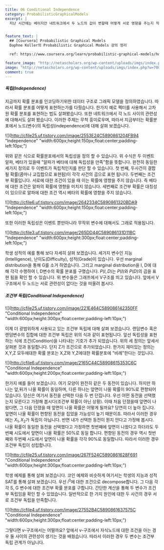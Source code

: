 ```yaml
---
title: 06 Conditional Independence
category: ProbabilisticGraphicalModels
excerpt: |
  지난 시간에는 베이지안 네트워크에서 두 노드의 값이 변할때 어떻게 서로 영향을 주는지 직관적인 추론(Reasoning)을 통해 알아봤습니다. 이번 시간에는 어떤 경우에 노드 사이에 서로 영향을 주는지를 보다 정확하게 살펴 보겠습니다. 일단 일반적인 경우의 예부터 보겠습니다.   


feature_text: |
  ## [Coursera] Probabilistic Graphical Models
  Daphne Koller의 Probabilistic Graphical Models 강의 정리

  ref: https://www.coursera.org/learn/probabilistic-graphical-models/home

feature_image: "http://netascholars.org/wp-content/uploads/imgs/index.php?w=700&src=http://netascholars.org/wp-content/uploads/2013/04/9780262258357-1024x512.jpg"
image: "http://netascholars.org/wp-content/uploads/imgs/index.php?w=700&src=http://netascholars.org/wp-content/uploads/2013/04/9780262258357-1024x512.jpg"
comment: true
---
```



##### 독립(Independence)
지금까지 확률 분포를 인코딩하기위한 데이터 구조로 그래픽 모델을 정의하였습니다. 따라서 확률 분포를 어떻게 표현하는가를 다뤘습니다. 한가지 예로 펙터를 사용해서 고차원 확률 분포를 표현하는 법도 살펴봤습니다. 또한 네트워크에서 각 노드 사이의 관련성에 대해서도 살펴 봤습니다. 이러한 주제는 무척 흥미로우며, 따라서 지금부터는 확률분포에서 노드(변수)의 독립성(independence)에 대해 살펴 보겠습니다.

![](http://cfile25.uf.tistory.com/image/2553E24C5890861204FB94 "Independence" "width:600px;height:150px;float:center;padding-left:10px;")

위와 같은 식으로 확률분포에서의 독립성을 정의 할 수 있습니다. 위 수식은 두 이벤트 알파, 베타가 있을때 "알파가 베타에 대해 독립성을 만족"함을 뜻합니다. 완전히 동일한 세가지 정의로 두 이벤트가 독립적인지를 판단 할 수 있습니다. 첫 번째, 두사건이 결합될 확률(콤마나 교집합으로 표현됨)이 각각 사건의 곱으로 표현 됩니다. 두번째는 조건부 확률입니다. 서로에 대한 조건이 있을 때 이는 확률에 영향을 주지 않습니다. 즉 베타에 대한 조건은 알파의 확률에 영향을 미치지 않습니다. 세번째로 조건부 확률은 대칭성이 있으므로 알파에 대한 조건 역시 베타의 확률에 영향을 주지 않습니다.

![](http://cfile6.uf.tistory.com/image/2642334C5890861320BDA9 "Independence" "width:600px;height:150px;float:center;padding-left:10px;")

또한 이러한 독립성은 이벤트 뿐만아니라 무작위 변수에 대해서도 그래로 적용됩니다.  

![](http://cfile3.uf.tistory.com/image/265DD44C589086131D11BC "Independence" "width:600px;height:300px;float:center;padding-left:10px;")

학생 성적의 예를 통해 보다 자세히 살펴 보겠습니다. 세가지 변수인 지능(Intelligence), 난이도(Difficulty), 성적(Grade)이 있습니다. 우선 marginal distribution을 통해 G를 소거 하였습니다. 그리고 marginal distribution을 I, D에 대해 각각 수행하여 I, D변수의 확률 분포를 구했습니다. $P(I,D)$는 $P(I)$와 $P(D)$의 곱을 표현 됨을 확인 할 수 있습니다. 위 변수들은 그래프에서 V구조를 띄고 있습니다. 앞에서 V구조에서 두 노드는 서로 관련성이 없다는 것을 떠올려 봅시다.   

##### 조건부 독립(Conditional Independence)

![](http://cfile25.uf.tistory.com/image/221E464C589086142350FF "Conditional Independence" "width:600px;height:300px;float:center;padding-left:10px;")

이제 더 광범위하게 사용되고 있는 조건부 독립에 대해 살펴 보겠습니다. 랜덤변수 혹은 렌덤변수의 집합에 대한 조건부 독립은 위의 식과 같이 표현됩니다. 앞선 독립성을 표현하는 식에 조건(Condition)을 나타내는 기호가 추가 되었습니다. 위의 세 정의는 앞세서 살펴본 것과 동일합니다. 단지 Z가 조건으로 추가되었습니다. 한가지 재미있는 정의는 X,Y,Z 모두에대한 확률 분포는 X,Z와 Y,Z에대한 확률분포에 "비례"한다는 것입니다.

![](http://cfile6.uf.tistory.com/image/2165C44C58908615353C6C "Conditional Independence" "width:600px;height:200px;float:center;padding-left:10px;")

한가지 예를 들어 보겠습니다. 여기 모양이 완전히 같은 두 동전이 있습니다. 하지만 하나는 앞,뒤가 나올 확률이 동일하며, 다른 하나는 앞면이 나올 확률이 90%로 편향되어 있습니다. 당신은 여기서 동전을 선택한 다음 두 번 던집니다. 우선 어떤 동전을 선택했는지 모른다고 가정해 봅시다(조건부 확률이 아닌 상황). 이때 처음 던졌을때 앞면이 나왔다면, 그 다음 던졌을 때 앞면이 나올 확률은 어떻게 될까요? 당연히 더 높아 집니다. 앞면이 나올 확률이 편향된 동전을 집었을 가능성이 높기 때문이죠. 따라서 이러한 경우에는 $X_1, X_2$가 독립이 아닙니다. 반면 내가 선택한 동전이 뭔지 안다고 가정해 봅시다. 나올 확률이 동일한 동전을 선택했다고 가정하면 첫번째에 앞면이 나왔다고 하더라도 두번째 시도에서 앞면이 나올 확률은 50%로 동일 합니다. 편향된 동전의 경우 역시 첫번째와 두번째 시도에서 앞면이 나올 확률을 각각 90%로 동일합니다. 따라서 이러한 경우 조건부 독립이 성립합니다.

![](http://cfile25.uf.tistory.com/image/267F524C5890861628F691 "Conditional Independence" "width:600px;height:300px;float:center;padding-left:10px;")

학생 예제를 통해 살펴 보겠습니다. 코인 예제와 비슷하게 여기서는 학생의 지능과 성적 SAT를 통해 살펴 보겠습니다. 우선 $i^0$에 대한 조건으로 decompose합니다. 그 다음 각각 S, G 변수에 대한 조건부 확률 분포를 구합니다. 간단한 계산을 통해 두 변수가 조건부 독립임을 확인 할 수 있었습니다. 일반적으로 한 가지 원인에 대한 두 사건의 경우 서로 조건부 독립을 만족합니다.  

![](http://cfile4.uf.tistory.com/image/27552B4C5890861637575C "Conditional Independence" "width:600px;height:300px;float:center;padding-left:10px;")

그렇다면 v-구조에서는 어떨까요? 앞에서 v-구조에서 자식노드에 대한 조건을 아는 경우 둘 사이의 관련성이 생기는 것을 배웠습니다. 따라서 이러한 경우 두 변수는 조건부 독립 관계가 아닙니다.
